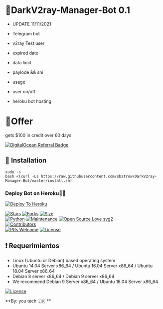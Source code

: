 # 📌DarkV2ray-Manager-Bot 0.1

* UPDATE 11/11/2021

*  Telegram bot 
*  v2ray Test user
*  expired date 
*  data limit 
*  paylode && sni
*  usage 
*  user on/off
*  heroku bot hosting

# 🎁Offer

gets $100 in credit over 60 days

[![DigitalOcean Referral Badge](https://web-platforms.sfo2.cdn.digitaloceanspaces.com/WWW/Badge%201.svg)](https://www.digitalocean.com/?refcode=b255f41c4d26&utm_campaign=Referral_Invite&utm_medium=Referral_Program&utm_source=badge)


## :book: Installation

```
sudo -s
bash <(curl -Ls https://raw.githubusercontent.com/sbatrow/DarkV2ray-Manager-Bot/master/install.sh)
```

### Deploy Bot on Heroku🏃‍♂

[![Deploy To Heroku](https://www.herokucdn.com/deploy/button.svg)](https://heroku.com/deploy?template=https://github.com/sbatrow/DarkV2ray-Manager-Bot)

[![Stars](https://img.shields.io/github/stars/sbatrow/DarkV2ray-Manager-Bot?style=flat-square&color=yellow)](https://github.com/sbatrow/DarkV2ray-Manager-Bot/stargazers)
[![Forks](https://img.shields.io/github/forks/sbatrow/DarkV2ray-Manager-Bot?style=flat-square&color=orange)](https://github.com/sbatrow/DarkV2ray-Manager-Bot/fork)
[![Size](https://img.shields.io/github/repo-size/sbatrow/DarkV2ray-Manager-Bot?style=flat-square&color=green)](https://github.com/sbatrow/DarkV2ray-Manager-Bot/)   
[![Python](https://img.shields.io/badge/Python-v3.9-blue)](https://www.python.org/)
[![Maintenance](https://img.shields.io/badge/Maintained%3F-yes-green.svg)](https://github.com/sbatrow/DarkV2ray-Manager-Bot/graphs/commit-activity)
[![Open Source Love svg2](https://badges.frapsoft.com/os/v2/open-source.svg?v=103)](https://github.com/sbatrow/DarkV2ray-Manager-Bot)   
[![Contributors](https://img.shields.io/github/contributors/TeamUltroid/Ultroid?style=flat-square&color=green)](https://github.com/sbatrow/DarkV2ray-Manager-Bot/graphs/contributors)        
[![PRs Welcome](https://img.shields.io/badge/PRs-welcome-brightgreen.svg?style=flat-square)](https://makeapullrequest.com)
[![License](https://img.shields.io/badge/License-GPL-blue)](https://github.com/sbatrow/DarkV2ray-Manager-Bot/blob/main/LICENSE)


## :heavy_exclamation_mark: Requerimientos

* Linux (Ubuntu or Debian) based operating system
* Ubuntu 14.04 Server x86_64 / Ubuntu 16.04 Server x86_64 / Ubuntu 18.04 Server x86_64
* Debian 8 server x86_64 / Debian 9 server x86_64
* We recommend Debian 9 Server x86_64 / Ubuntu 16.04 Server x86_64

[![License](https://www.gnu.org/graphics/gplv3-or-later.png)](LICENSE)

**By: you tech 🇱🇰 **
